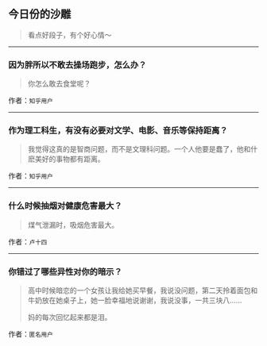 ## 今日份的沙雕

> 看点好段子，有个好心情～


 
---

### 因为胖所以不敢去操场跑步，怎么办？

> 你怎么敢去食堂呢？


作者：`知乎用户`

---

### 作为理工科生，有没有必要对文学、电影、音乐等保持距离？

> 我觉得这真的是智商问题，而不是文理科问题。一个人他要是蠢了，他和什麽美好的事物都有距离。


作者：`知乎用户`

---

### 什么时候抽烟对健康危害最大？

> 煤气泄漏时，吸烟危害最大。


作者：`卢十四`

---

### 你错过了哪些异性对你的暗示？

> 高中时候暗恋的一个女孩让我给她买早餐，我说没问题，第二天拎着面包和牛奶放在她桌子上，她一脸幸福地说谢谢，我说没事，一共三块八……
> 
> 妈的每次回忆起来都是泪。


作者：`匿名用户`
